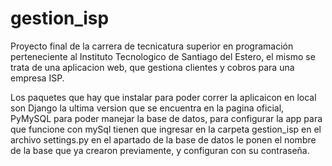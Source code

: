 # gestion_isp
Proyecto final de la carrera de tecnicatura superior en programación perteneciente al Instituto Tecnologico de Santiago del Estero,
el mismo se trata de una aplicacion web, que gestiona clientes y cobros para una empresa ISP.


Los paquetes que hay que instalar para poder correr la aplicaicon en local son Django la ultima version que se encuentra en la pagina oficial, PyMySQL para poder manejar la base de datos,
para configurar la app para que funcione con mySql tienen que ingresar en la carpeta gestion_isp en el archivo settings.py en el apartado de la base de datos le ponen el nombre de la base
que ya crearon previamente, y configuran con su contraseña.
